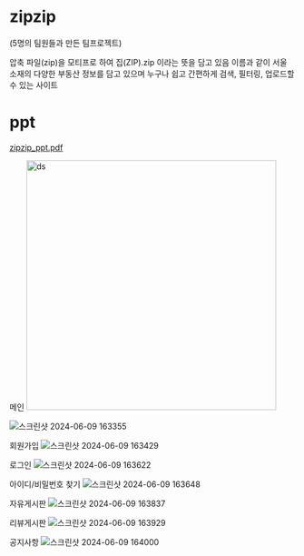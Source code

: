 # zipzip
(5명의 팀원들과 만든 팀프로젝트)

압축 파일(zip)을 모티프로 하여 집(ZIP).zip 이라는 뜻을 담고 있음
이름과 같이 서울 소재의 다양한 부동산 정보를 담고 있으며
누구나 쉽고 간편하게 검색, 필터링, 업로드할 수 있는 사이트

# ppt
[zipzip_ppt.pdf](https://github.com/user-attachments/files/15751030/zipzip_ppt.pdf)

메인
<img width="440" alt="ds" src="https://github.com/user-attachments/assets/e2dc2e84-a2d9-4a98-be35-e0921d39e999">

![스크린샷 2024-06-09 163355](https://github.com/rinnse/zipzip/assets/143079585/94d0cf5d-9bb2-49fa-abec-962ccee2d3cc)

회원가입
![스크린샷 2024-06-09 163429](https://github.com/rinnse/zipzip/assets/143079585/342d926a-4b5c-44fd-a0d3-4283b7c922aa)

로그인
![스크린샷 2024-06-09 163622](https://github.com/rinnse/zipzip/assets/143079585/8de7b3e5-d697-44a6-9c6d-41d390b4454c)

아이디/비밀번호 찾기
![스크린샷 2024-06-09 163648](https://github.com/rinnse/zipzip/assets/143079585/d10e098b-c47e-4c24-9018-c8dda1885e34)

자유게시판
![스크린샷 2024-06-09 163837](https://github.com/rinnse/zipzip/assets/143079585/ea2a1632-29e9-44a8-9d70-5029314a89f4)

리뷰게시판
![스크린샷 2024-06-09 163929](https://github.com/rinnse/zipzip/assets/143079585/e5743cb5-d72b-48fe-acef-bc332b71e209)

공지사항
![스크린샷 2024-06-09 164000](https://github.com/rinnse/zipzip/assets/143079585/253493dc-2f9c-4647-a262-b76da77be6e6)
